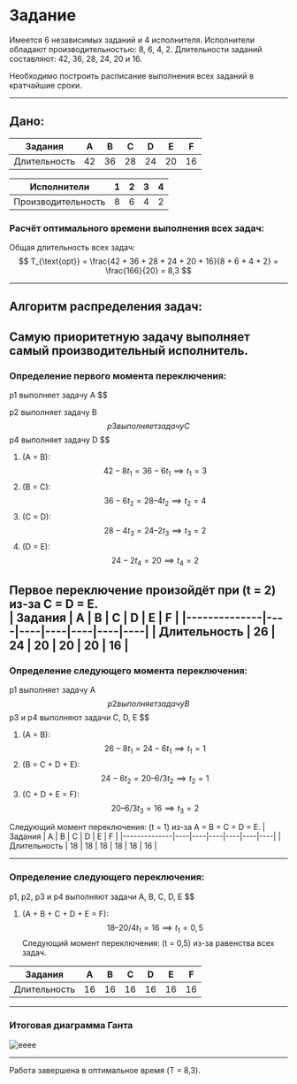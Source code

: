 # Задание  
Имеется 6 независимых заданий и 4 исполнителя. Исполнители обладают производительностью: 8, 6, 4, 2. Длительности заданий составляют: 42, 36, 28, 24, 20 и 16.  

Необходимо построить расписание выполнения всех заданий в кратчайшие сроки.  

---

## Дано:  

| Задания      | A  | B  | C  | D  | E  | F  |
|--------------|----|----|----|----|----|----|
| Длительность | 42 | 36 | 28 | 24 | 20 | 16 |

| Исполнители  | 1  | 2  |3  |4  |
|--------------|----|----|----|----|
| Производительность | 8  | 6  | 4  | 2  |

### Расчёт оптимального времени выполнения всех задач:  
Общая длительность всех задач:  
$$
T_{\text{opt}} = \frac{42 + 36 + 28 + 24 + 20 + 16}{8 + 6 + 4 + 2} = \frac{166}{20} = 8,3
$$

---

## Алгоритм распределения задач:  
Самую приоритетную задачу выполняет самый производительный исполнитель.
---

### Определение первого момента переключения:  
p1 выполняет задачу A
$$

p2 выполняет задачу B
$$
p3 выполняет задачу C
$$
p4 выполняет задачу D
$$

1. (A = B):  
$$
42 - 8t_1 = 36 - 6t_1 \implies t_1 = 3
$$
2. (B = C):  
$$
36 - 6t_2 = 28 – 4t_2 \implies t_2 = 4
$$
3. (C = D):  
$$
28 - 4t_3 = 24 – 2t_3 \implies t_3 = 2
$$
4. (D = E):  
$$
24 - 2t_4 = 20 \implies t_4 = 2
$$


Первое переключение произойдёт при (t = 2) из-за  C = D = E.  
| Задания      | A  | B  | C  | D  | E  | F  |
|--------------|----|----|----|----|----|----|
| Длительность | 26 | 24 | 20 | 20 | 20 | 16 |
---

### Определение следующего момента переключения:  
p1 выполняет задачу A
$$
p2 выполняет задачу B
$$
p3 и p4 выполняют задачи C, D, E
$$
1. (A = B):  
$$
26 - 8t_1 = 24 - 6t_1 \implies t_1 = 1
$$
2. (B = C + D + E):  
$$
24 - 6t_2 = 20 – 6/3t_2 \implies t_2 = 1
$$
3. (C + D + E = F):  
$$
20 – 6/3t_3 = 16 \implies t_3 = 2
$$

Следующий момент переключения: (t = 1) из-за A = B = C = D = E. 
| Задания      | A  | B  | C  | D  | E  | F  |
|--------------|----|----|----|----|----|----|
| Длительность | 18 | 18 | 18 | 18 | 18 | 16 |

---

### Определение следующего переключения:  
p1, p2, p3 и p4 выполняют задачи A, B, C, D, E
$$
1. (A + B + C + D + E = F):  
$$
18 – 20/4t_1 = 16 \implies t_1 = 0,5
$$
Следующий момент переключения: (t = 0,5) из-за равенства всех задач. 

| Задания      | A  | B  | C  | D  | E  | F  |
|--------------|----|----|----|----|----|----|
| Длительность | 16 | 16 | 16 | 16 | 16 | 16 |

---

### Итоговая диаграмма Ганта  

![ееее](https://github.com/user-attachments/assets/80590d72-c315-486b-b013-be8720a8d006)

---

Работа завершена в оптимальное время (T = 8,3).
